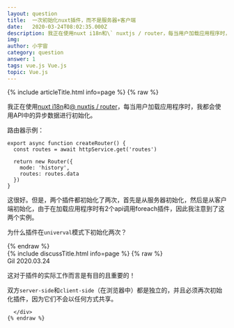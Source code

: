 ```yaml
---
layout: question
title:  一次初始化nuxt插件，而不是服务器+客户端
date:   2020-03-24T08:02:35.000Z
description: 我正在使用nuxt i18n和\` nuxtjs / router，每当用户加载应用程序时，我都会使用API​​中的异步数据进行初始化。路由器示例：...
img: 
author: 小宇宙
category: question
answer: 1
tags: vue.js Vue.js
topic: Vue.js
---
```

<div class="article-root">
  <div class="article">
    {% include articleTitle.html info=page %}
    {% raw %}
    <div class="article-content"><p><font style="vertical-align: inherit;"><font style="vertical-align: inherit;">我正在使用</font></font><a href="https://github.com/nuxt-community/nuxt-i18n" rel="nofollow noreferrer"><font style="vertical-align: inherit;"><font style="vertical-align: inherit;">nuxt i18n</font></font></a><font style="vertical-align: inherit;"><font style="vertical-align: inherit;">和</font></font><a href="https://www.npmjs.com/package/@nuxtjs/router" rel="nofollow noreferrer"><font style="vertical-align: inherit;"><font style="vertical-align: inherit;">@ nuxtjs / router</font></font></a><font style="vertical-align: inherit;"><font style="vertical-align: inherit;">，每当用户加载应用程序时，我都会使用API​​中的异步数据进行初始化。</font></font></p>

<p><font style="vertical-align: inherit;"><font style="vertical-align: inherit;">路由器示例：</font></font></p>

<pre><code>export async function createRouter() {<font></font>
  const routes = await httpService.get('routes')<font></font>
<font></font>
  return new Router({<font></font>
    mode: 'history',<font></font>
    routes: routes.data<font></font>
  })<font></font>
}<font></font>
</code></pre>

<p><font style="vertical-align: inherit;"><font style="vertical-align: inherit;">这很好。</font><font style="vertical-align: inherit;">但是，两个插件都初始化了两次，首先是从服务器初始化，然后是从客户端初始化，由于在加载应用程序时有2个api调用foreach插件，因此我注意到了这两个实例。</font></font></p>

<p><font style="vertical-align: inherit;"><font style="vertical-align: inherit;">为什么插件在</font></font><code>univerval</code><font style="vertical-align: inherit;"><font style="vertical-align: inherit;">模式下</font><font style="vertical-align: inherit;">初始化两次</font><font style="vertical-align: inherit;">？</font></font></p></div>
    {% endraw %}
  </div>

  <div class="discuss-wrapper">
    {% include discussTitle.html info=page %}
    {% raw %}
    <div class="discuss-item">
        <div class="discuss-parent">
          <div class="discuss-meta">
            <span class="discuss-user">Gil</span>
            <span class="discuss-time">2020.03.24</span>
          </div>
          <div class="discuss-comment"><p><font style="vertical-align: inherit;"><font style="vertical-align: inherit;">这对于插件的实际工作而言是有目的且重要的！ </font></font></p>

<p><font style="vertical-align: inherit;"><font style="vertical-align: inherit;">双方</font></font><code>server-side</code><font style="vertical-align: inherit;"><font style="vertical-align: inherit;">和</font></font><code>client-side</code><font style="vertical-align: inherit;"><font style="vertical-align: inherit;">（在浏览器中）都是独立的，并且必须再次初始化插件，因为它们不会以任何方式共享。</font></font></p></div>
        </div>
        
      </div>
    {% endraw %}
  </div>
<div>

